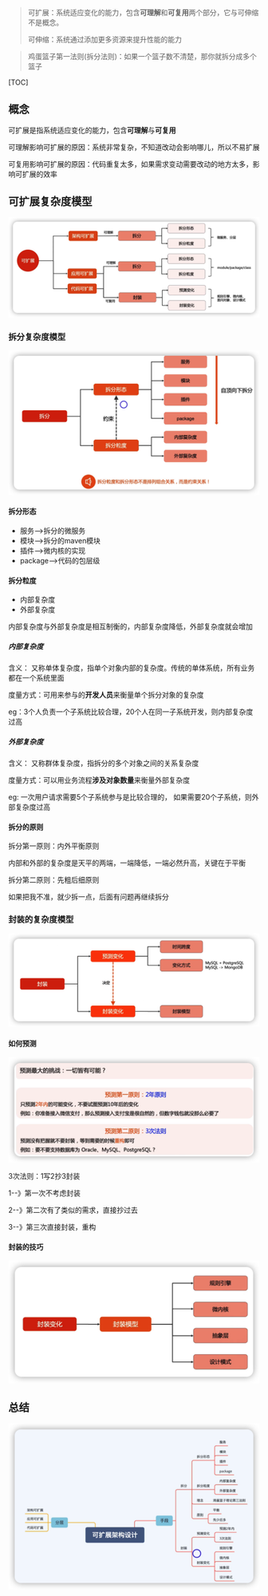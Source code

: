 > 可扩展：系统适应变化的能力，包含**可理解**和**可复用**两个部分，它与可伸缩不是概念。
>
> 可伸缩：系统通过添加更多资源来提升性能的能力



> 鸡蛋篮子第一法则(拆分法则)：如果一个篮子数不清楚，那你就拆分成多个篮子

[TOC]



## 概念

可扩展是指系统适应变化的能力，包含**可理解**与**可复用**



可理解影响可扩展的原因：系统非常复杂，不知道改动会影响哪儿，所以不易扩展

可复用影响可扩展的原因：代码重复太多，如果需求变动需要改动的地方太多，影响可扩展的效率

## 可扩展复杂度模型

![image-20220409110948288](static/images/image-20220409110948288.png)



### 拆分复杂度模型

![image-20220409111719415](static/images/image-20220409111719415.png)

#### 拆分形态

- 服务-->拆分的微服务
- 模块-->拆分的maven模块
- 插件-->微内核的实现
- package-->代码的包层级



#### 拆分粒度

- 内部复杂度
- 外部复杂度

内部复杂度与外部复杂度是相互制衡的，内部复杂度降低，外部复杂度就会增加

##### 内部复杂度

含义：        又称单体复杂度，指单个对象内部的复杂度。传统的单体系统，所有业务都在一个系统里面

度量方式：可用来参与的**开发人员**来衡量单个拆分对象的复杂度

eg：3个人负责一个子系统比较合理，20个人在同一子系统开发，则内部复杂度过高

##### 外部复杂度

含义：        又称群体复杂度，指拆分的多个对象之间的关系复杂度

度量方式：可以用业务流程**涉及对象数量**来衡量外部复杂度

eg:  一次用户请求需要5个子系统参与是比较合理的， 如果需要20个子系统，则外部复杂度过高

#### 拆分的原则

拆分第一原则：内外平衡原则

内部和外部的复杂度是天平的两端，一端降低，一端必然升高，关键在于平衡

拆分第二原则：先粗后细原则

如果把我不准，就少拆一点，后面有问题再继续拆分

### 封装的复杂度模型

![image-20220409115541413](static/images/image-20220409115541413.png)

#### 如何预测

![image-20220409115701494](static/images/image-20220409115701494.png)

3次法则：1写2抄3封装

1--》第一次不考虑封装

2--》第二次有了类似的需求，直接抄过去

3--》第三次直接封装，重构

#### 封装的技巧

![image-20220409115922409](static/images/image-20220409115922409.png)

## 总结

![image-20220409125054168](static/images/image-20220409125054168.png)